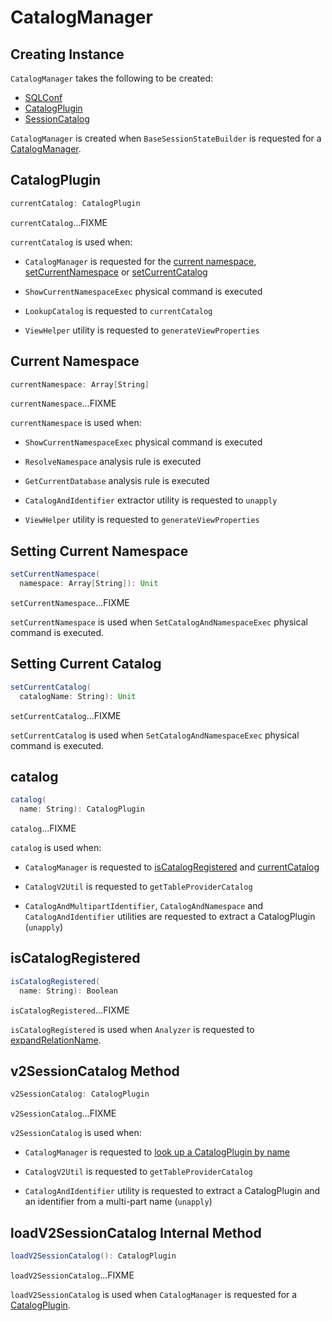 # CatalogManager

## Creating Instance

`CatalogManager` takes the following to be created:

* <span id="conf"> [SQLConf](../../SQLConf.md)
* <span id="defaultSessionCatalog"> [CatalogPlugin](CatalogPlugin.md)
* <span id="v1SessionCatalog"> [SessionCatalog](../../SessionCatalog.md)

`CatalogManager` is created when `BaseSessionStateBuilder` is requested for a [CatalogManager](../../BaseSessionStateBuilder.md#catalogManager).

## <span id="currentCatalog"> CatalogPlugin

```scala
currentCatalog: CatalogPlugin
```

`currentCatalog`...FIXME

`currentCatalog` is used when:

* `CatalogManager` is requested for the [current namespace](#currentNamespace), [setCurrentNamespace](#setCurrentNamespace) or [setCurrentCatalog](#setCurrentCatalog)

* `ShowCurrentNamespaceExec` physical command is executed

* `LookupCatalog` is requested to `currentCatalog`

* `ViewHelper` utility is requested to `generateViewProperties`

## <span id="currentNamespace"> Current Namespace

```scala
currentNamespace: Array[String]
```

`currentNamespace`...FIXME

`currentNamespace` is used when:

* `ShowCurrentNamespaceExec` physical command is executed

* `ResolveNamespace` analysis rule is executed

* `GetCurrentDatabase` analysis rule is executed

* `CatalogAndIdentifier` extractor utility is requested to `unapply`

* `ViewHelper` utility is requested to `generateViewProperties`

## <span id="setCurrentNamespace"> Setting Current Namespace

```scala
setCurrentNamespace(
  namespace: Array[String]): Unit
```

`setCurrentNamespace`...FIXME

`setCurrentNamespace` is used when `SetCatalogAndNamespaceExec` physical command is executed.

## <span id="setCurrentCatalog"> Setting Current Catalog

```scala
setCurrentCatalog(
  catalogName: String): Unit
```

`setCurrentCatalog`...FIXME

`setCurrentCatalog` is used when `SetCatalogAndNamespaceExec` physical command is executed.

## <span id="catalog"> catalog

```scala
catalog(
  name: String): CatalogPlugin
```

`catalog`...FIXME

`catalog` is used when:

* `CatalogManager` is requested to [isCatalogRegistered](#isCatalogRegistered) and [currentCatalog](#currentCatalog)

* `CatalogV2Util` is requested to `getTableProviderCatalog`

* `CatalogAndMultipartIdentifier`, `CatalogAndNamespace` and `CatalogAndIdentifier` utilities are requested to extract a CatalogPlugin (`unapply`)

## <span id="isCatalogRegistered"> isCatalogRegistered

```scala
isCatalogRegistered(
  name: String): Boolean
```

`isCatalogRegistered`...FIXME

`isCatalogRegistered` is used when `Analyzer` is requested to [expandRelationName](../../Analyzer.md#expandRelationName).

## <span id="v2SessionCatalog"> v2SessionCatalog Method

```scala
v2SessionCatalog: CatalogPlugin
```

`v2SessionCatalog`...FIXME

`v2SessionCatalog` is used when:

* `CatalogManager` is requested to [look up a CatalogPlugin by name](#catalog)

* `CatalogV2Util` is requested to `getTableProviderCatalog`

* `CatalogAndIdentifier` utility is requested to extract a CatalogPlugin and an identifier from a multi-part name (`unapply`)

## <span id="loadV2SessionCatalog"> loadV2SessionCatalog Internal Method

```scala
loadV2SessionCatalog(): CatalogPlugin
```

`loadV2SessionCatalog`...FIXME

`loadV2SessionCatalog` is used when `CatalogManager` is requested for a [CatalogPlugin](#v2SessionCatalog).
